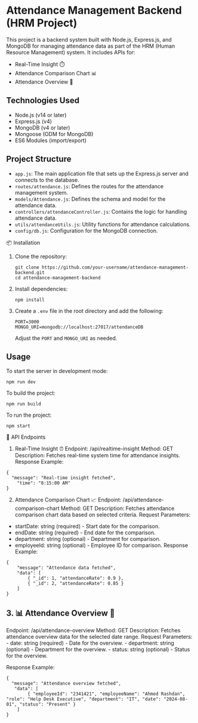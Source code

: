 # Attendance Management Backend (HRM Project)

This project is a backend system built with Node.js, Express.js, and MongoDB for managing attendance data as part of the HRM (Human Resource Management) system. It includes APIs for:

- Real-Time Insight ⏱️
- Attendance Comparison Chart 📊
- Attendance Overview 👥

## Technologies Used

- Node.js (v14 or later)
- Express.js (v4)
- MongoDB (v4 or later)
- Mongoose (ODM for MongoDB)
- ES6 Modules (import/export)

## Project Structure

- `app.js`: The main application file that sets up the Express.js server and connects to the database.
- `routes/attendance.js`: Defines the routes for the attendance management system.
- `models/Attendance.js`: Defines the schema and model for the attendance data.
- `controllers/attendanceController.js`: Contains the logic for handling attendance data.
- `utils/attendanceUtils.js`: Utility functions for attendance calculations.
- `config/db.js`: Configuration for the MongoDB connection.

📦 Installation

1. Clone the repository:
   ```
   git clone https://github.com/your-username/attendance-management-backend.git
   cd attendance-management-backend
   ```
2. Install dependencies:
   ```
   npm install
   ```
3. Create a `.env` file in the root directory and add the following:
   ```
   PORT=3000
   MONGO_URI=mongodb://localhost:27017/attendanceDB
   ```
   Adjust the `PORT` and `MONGO_URI` as needed.

## Usage

To start the server in development mode:
```
npm run dev
``` 

To build the project:
```
npm run build
```

To run the project:
```
npm start
```

📝 API Endpoints
1. Real-Time Insight ⏰
Endpoint: /api/realtime-insight
Method: GET
Description: Fetches real-time system time for attendance insights.
Response Example:
```
{
  "message": "Real-time insight fetched",
    "time": "8:15:00 AM"
}
```

2. Attendance Comparison Chart 📈
Endpoint: /api/attendance-comparison-chart
Method: GET
Description: Fetches attendance comparison chart data based on selected criteria.
Request Parameters:
- startDate: string (required) - Start date for the comparison.
- endDate: string (required) - End date for the comparison.
- department: string (optional) - Department for comparison.
- employeeId: string (optional) - Employee ID for comparison.
Response Example:
```
{
    "message": "Attendance data fetched",
    "data": [
        { "_id": 1, "attendanceRate": 0.9 },
        { "_id": 2, "attendanceRate": 0.85 }
    ]
}
```

<h2> 3. 📊 Attendance Overview 👥</h2>
Endpoint: /api/attendance-overview
Method: GET
Description: Fetches attendance overview data for the selected date range.
Request Parameters:
- date: string (required) - Date for the overview.
- department: string (optional) - Department for the overview.
- status: string (optional) - Status for the overview.

Response Example:
```
{
  "message": "Attendance overview fetched",
   "data": [
        { "employeeId": "2341421", "employeeName": "Ahmed Rashdan", "role": "Help Desk Executive", "department": "IT", "date": "2024-08-01", "status": "Present" }
    ]
}
```
